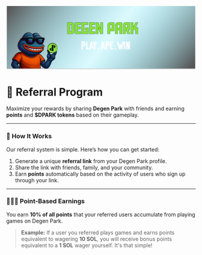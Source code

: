 ![](/dptwitter.png)

# 🔗 Referral Program

Maximize your rewards by sharing **Degen Park** with friends and earning **points** and **$DPARK tokens** based on their gameplay.

---

### 🎯 How It Works

Our referral system is simple. Here’s how you can get started:

1.  Generate a unique **referral link** from your Degen Park profile.
2.  Share the link with friends, family, and your community.
3.  Earn **points** automatically based on the activity of users who sign up through your link.

---

### 🧑‍🤝‍🧑 Point-Based Earnings

You earn **10% of all points** that your referred users accumulate from playing games on Degen Park.

> **Example:**
> If a user you referred plays games and earns points equivalent to wagering **10 SOL**, you will receive bonus points equivalent to a **1 SOL** wager yourself. It's that simple!